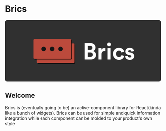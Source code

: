 # Brics

![Brics Banner](./brics-banner.png)

## Welcome

Brics is (eventually going to be) an active-component library for React(kinda like a bunch of widgets). Brics can be used for simple and quick information integration while each component can be molded to your product's own style
